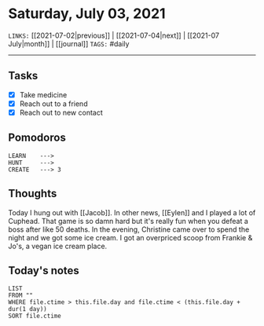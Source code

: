# Saturday, July 03, 2021
`LINKS:` [[2021-07-02|previous]] | [[2021-07-04|next]] | [[2021-07 July|month]] | [[journal]] 
`TAGS:` #daily

---
## Tasks
- [x] Take medicine
- [x]  Reach out to a friend
- [x] Reach out to new contact

## Pomodoros
```
LEARN    ---> 
HUNT     ---> 
CREATE   ---> 3
```

## Thoughts
Today I hung out with [[Jacob]]. In other news, [[Eylen]] and I played a lot of Cuphead. That game is so damn hard but it's really fun when you defeat a boss after like 50 deaths. In the evening, Christine came over to spend the night and we got some ice cream. I got an overpriced scoop from Frankie & Jo's, a vegan ice cream place. 

## Today's notes
```dataview
LIST 
FROM ""
WHERE file.ctime > this.file.day and file.ctime < (this.file.day + dur(1 day))
SORT file.ctime
```

